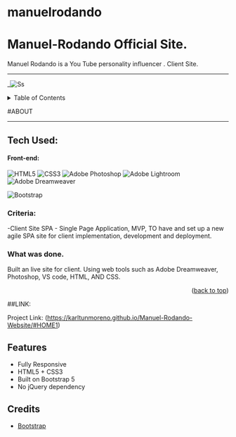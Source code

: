 # manuelrodando

# Manuel-Rodando Official Site.

Manuel Rodando is a You Tube personality influencer . Client Site.

---

\_![Ss](https://karltunmoreno.github.io/My-Portfolio/assets/images/8888.jpg)

<!-- TABLE OF CONTENTS -->
<details>
  <summary>Table of Contents</summary>
  <ol>
    <li>
      <a href="#about-the-project">About The Project</a>
    </li>
    <li>
        <a href="#contact">Contact</a>
    </li>

  </ol>
</details>

<!-- ABOUT THE PROJECT -->

#ABOUT

---

## Tech Used:

#### Front-end:

![HTML5](https://img.shields.io/badge/html5-%23E34F26.svg?logo=html5&logoColor=white&style=for-the-badge)
![CSS3](https://img.shields.io/badge/css3-%231572B6.svg?logo=css3&logoColor=white&style=for-the-badge)
![Adobe Photoshop](https://img.shields.io/badge/adobe%20photoshop-%2331A8FF.svg?style=for-the-badge&logo=adobe%20photoshop&logoColor=white)
![Adobe Lightroom](https://img.shields.io/badge/Adobe%20Lightroom-31A8FF.svg?style=for-the-badge&logo=Adobe%20Lightroom&logoColor=white)
![Adobe Dreamweaver](https://img.shields.io/badge/Adobe%20Dreamweaver-FF61F6.svg?style=for-the-badge&logo=Adobe%20Dreamweaver&logoColor=white)

![Bootstrap](https://img.shields.io/badge/bootstrap-%23563D7C.svg?style=for-the-badge&logo=bootstrap&logoColor=white)

### Criteria:

-Client Site SPA - Single Page Application, MVP, TO have and set up a new agile SPA site for client implementation, development and deployment.

### What was done.

Built an live site for client. Using web tools such as Adobe Dreamweaver, Photoshop, VS code, HTML, AND CSS.

<p align="right">(<a href="#top">back to top</a>)</p>

##LINK:

Project Link: (https://karltunmoreno.github.io/Manuel-Rodando-Website/#HOME1)

<!-- MARKDOWN LINKS & IMAGES -->

## Features

- Fully Responsive
- HTML5 + CSS3
- Built on Bootstrap 5
- No jQuery dependency

## Credits

- [Bootstrap](http://getbootstrap.com/)
